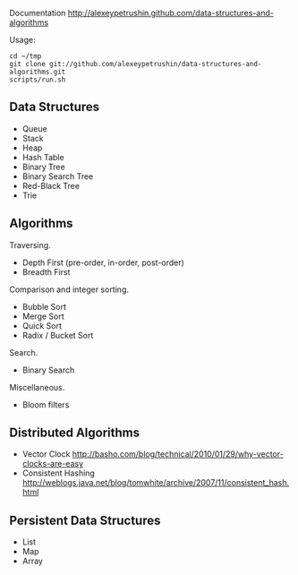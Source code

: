 Documentation http://alexeypetrushin.github.com/data-structures-and-algorithms

Usage:

```
cd ~/tmp
git clone git://github.com/alexeypetrushin/data-structures-and-algorithms.git
scripts/run.sh
```

## Data Structures

- Queue
- Stack
- Heap
- Hash Table
- Binary Tree
- Binary Search Tree
- Red-Black Tree
- Trie

## Algorithms

Traversing.

- Depth First (pre-order, in-order, post-order)
- Breadth First

Comparison and integer sorting.

- Bubble Sort
- Merge Sort
- Quick Sort
- Radix / Bucket Sort

Search.

- Binary Search

Miscellaneous.

- Bloom filters

## Distributed Algorithms

- Vector Clock http://basho.com/blog/technical/2010/01/29/why-vector-clocks-are-easy
- Consistent Hashing http://weblogs.java.net/blog/tomwhite/archive/2007/11/consistent_hash.html

## Persistent Data Structures

- List
- Map
- Array